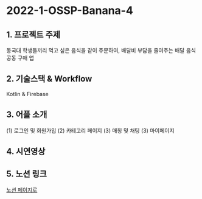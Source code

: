 # 2022-1-OSSP-Banana-4

## 1. 프로젝트 주제
<div>
동국대 학생들끼리 먹고 싶은 음식을 같이 주문하여,
배달비 부담을 줄여주는 배달 음식 공동 구매 앱
</div>   

## 2. 기술스택 & Workflow
Kotlin & Firebase
## 3. 어플 소개
(1) 로그인 및 회원가입
(2) 카테고리 페이지
(3) 매칭 및 채팅
(3) 마이페이지
## 4. 시연영상
<div>
</div>

## 5. 노션 링크
[노션 페이지로](https://www.notion.so/54a698022ddb46f8be22390bc8c99fe0)
